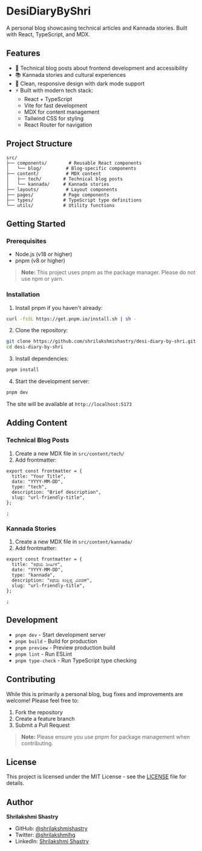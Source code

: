 # DesiDiaryByShri

A personal blog showcasing technical articles and Kannada stories. Built with React, TypeScript, and MDX.

## Features

- 📝 Technical blog posts about frontend development and accessibility
- 📚 Kannada stories and cultural experiences
- 🎨 Clean, responsive design with dark mode support
- ⚡ Built with modern tech stack:
  - React + TypeScript
  - Vite for fast development
  - MDX for content management
  - Tailwind CSS for styling
  - React Router for navigation

## Project Structure

```
src/
├── components/        # Reusable React components
│   └── blog/         # Blog-specific components
├── content/          # MDX content
│   ├── tech/        # Technical blog posts
│   └── kannada/     # Kannada stories
├── layouts/          # Layout components
├── pages/           # Page components
├── types/           # TypeScript type definitions
└── utils/           # Utility functions
```

## Getting Started

### Prerequisites

- Node.js (v18 or higher)
- pnpm (v8 or higher)

> **Note:** This project uses pnpm as the package manager. Please do not use npm or yarn.

### Installation

1. Install pnpm if you haven't already:

```bash
curl -fsSL https://get.pnpm.io/install.sh | sh -
```

2. Clone the repository:

```bash
git clone https://github.com/shrilakshmishastry/desi-diary-by-shri.git
cd desi-diary-by-shri
```

3. Install dependencies:

```bash
pnpm install
```

4. Start the development server:

```bash
pnpm dev
```

The site will be available at `http://localhost:5173`

## Adding Content

### Technical Blog Posts

1. Create a new MDX file in `src/content/tech/`
2. Add frontmatter:

```mdx
export const frontmatter = {
  title: "Your Title",
  date: "YYYY-MM-DD",
  type: "tech",
  description: "Brief description",
  slug: "url-friendly-title",
};

;
```

### Kannada Stories

1. Create a new MDX file in `src/content/kannada/`
2. Add frontmatter:

```mdx
export const frontmatter = {
  title: "ಕಥೆಯ ಶೀರ್ಷಿಕೆ",
  date: "YYYY-MM-DD",
  type: "kannada",
  description: "ಕಥೆಯ ಸಂಕ್ಷಿಪ್ತ ವಿವರಣೆ",
  slug: "url-friendly-title",
};

;
```

## Development

- `pnpm dev` - Start development server
- `pnpm build` - Build for production
- `pnpm preview` - Preview production build
- `pnpm lint` - Run ESLint
- `pnpm type-check` - Run TypeScript type checking

## Contributing

While this is primarily a personal blog, bug fixes and improvements are welcome! Please feel free to:

1. Fork the repository
2. Create a feature branch
3. Submit a Pull Request

> **Note:** Please ensure you use pnpm for package management when contributing.

## License

This project is licensed under the MIT License - see the [LICENSE](LICENSE) file for details.

## Author

**Shrilakshmi Shastry**

- GitHub: [@shrilakshmishastry](https://github.com/shrilakshmishastry)
- Twitter: [@shrilakshmihg](https://twitter.com/shrilakshmihg)
- LinkedIn: [Shrilakshmi Shastry](https://www.linkedin.com/in/shrilakshmi-shastry-29737516a/)
